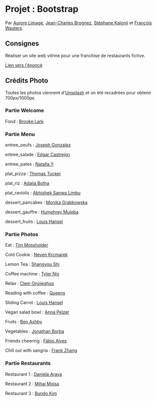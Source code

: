 # Projet : Bootstrap

Par [Aurore Limage](https://github.com/riizbae), [Jean-Charles Brognez](https://github.com/jcbrognez), [Stéphane Kalonji](https://github.com/kalonjis) et [François Wauters](https://github.com/fwauters).

## Consignes

Réaliser un site web vitrine pour une franchise de restaurants fictive.

[Lien vers l'énoncé](https://github.com/becodeorg/CRL-Woods-3.21/blob/master/LearningPath/01-Prairie/10.Bootstrap/BootstrapProject/readme.md)

## Crédits Photo

Toutes les photos viennent d'[Unsplash](https://unsplash.com/) et on été recadrées pour obtenir 700px/1000px.

### Partie Welcome

Fond : [Brooke Lark](https://unsplash.com/@brookelark)

### Partie Menu

entree_oeufs : [Joseph Gonzalez](https://unsplash.com/@miracletwentyone)

entree_salade : [Edgar Castrejon](https://unsplash.com/@edgarraw)

entree_pates : [Natalia Y](https://unsplash.com/@foxfox)

plat_pizza : [Thomas Tucker](https://unsplash.com/@tents_and_tread)

plat_riz : [Adalia Botha](https://unsplash.com/@adalia)

plat_raviolis : [Abhishek Sanwa Limbu](https://unsplash.com/@abhishek_sanwa)

dessert_pancakes : [Monika Grabkowska](https://unsplash.com/@moniqa)

dessert_gauffre : [Humphrey Muleba](https://unsplash.com/@good_citizen)

dessert_fruits : [Louis Hansel](https://unsplash.com/@louishansel)

### Partie Photos

Eat : [Tim Mossholder](https://unsplash.com/@timmossholder)

Cold Cookie : [Neven Krcmarek](https://unsplash.com/@nevenkrcmarek)

Lemon Tea : [Shangyou Shi](https://unsplash.com/@fwbssy)

Coffee machine : [Tyler Nix](https://unsplash.com/@jtylernix)

Relax : [Clem Onojeghuo](https://unsplash.com/@clemono2)

Reading with coffee : [Queens](https://unsplash.com/@queens_photos)

Sliding Carrot : [Louis Hansel](https://unsplash.com/@louishansel)

Vegan salad bowl : [Anna Pelzer](https://unsplash.com/@annapelzer)

Fruits : [Ben Ashby](https://unsplash.com/@folk)

Vegetables : [Jonathan Borba](https://unsplash.com/@jonathanborba)

Friends cheering : [Fábio Alves](https://unsplash.com/@barncreative)

Chill out with sangria : [Frank Zhang](https://unsplash.com/@terasproductions)

### Partie Restaurants

Restaurant 1 : [Daniela Araya](https://unsplash.com/@danielaraya)

Restaurant 2 : [Mihai Moisa](https://unsplash.com/@moisamihai092)

Restaurant 3 : [Bundo Kim](https://unsplash.com/@bundo)
